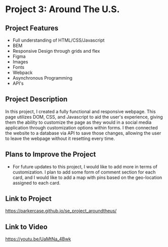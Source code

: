 # Project 3: Around The U.S.

## Project Features

- Full understanding of HTML/CSS/Javascript
- BEM
- Responsive Design through grids and flex
- Figma
- Images
- Fonts
- Webpack
- Asynchronous Programming
- API's

## Project Description

In this project, I created a fully functional and responsive webpage. This page utilizes DOM, CSS, and Javascript to aid the user's experience, giving them the ability to customize the page as they would in a social media application through customization options within forms. I then connected the website to a database via API to save those changes, allowing the user to leave the webpage without it resetting every time.  

## Plans to Improve the Project

- For future updates to this project, I would like to add more in terms of customization. I plan to add some form of comment section for each card, and I would like to add a map with pins based on the geo-location assigned to each card.

## Link to Project

https://parkercase.github.io/se_project_aroundtheus/

## Link to Video

https://youtu.be/UaMtNa_4Bwk

